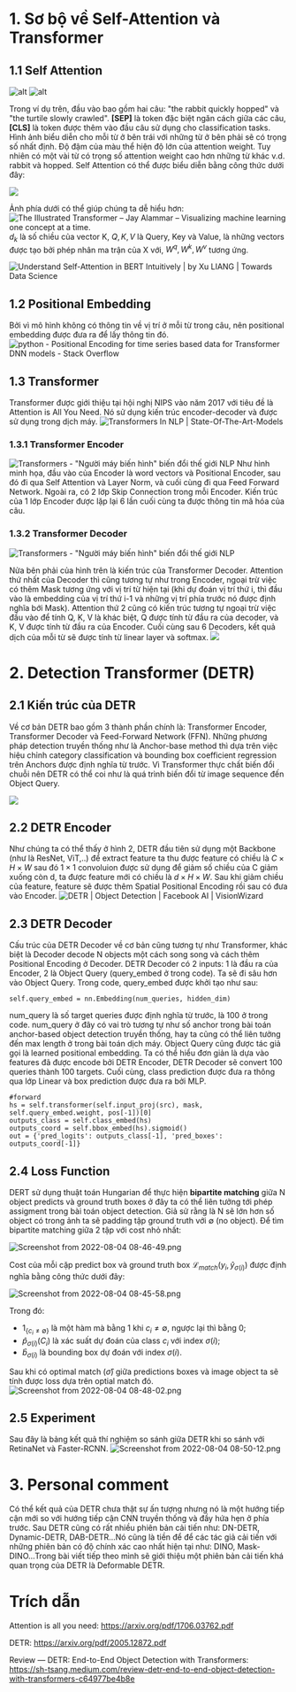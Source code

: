 # 1. Sơ bộ về Self-Attention và Transformer
## 1.1 Self Attention
![alt ](https://miro.medium.com/max/1948/1*oSK132KAPqkMeKaGC9R1Qg.png)  ![alt](https://miro.medium.com/max/2176/1*fL8arkEFVKA3_A7VBgapKA.gif  "aaaa")

Trong ví dụ trên, đầu vào bao gồm hai câu: "the rabbit quickly hopped" và "the turtile slowly crawled". **[SEP]** là token đặc biệt ngăn cách giữa các câu, **[CLS]** là token được thêm vào đầu câu sử dụng cho classification tasks. Hình ảnh biểu diễn cho mỗi từ ở bên trái với những từ ở bên phải sẽ có trọng số nhất định. Độ đậm của màu thể hiện độ lớn của attention weight. Tuy nhiên có một vài từ có trọng số attention weight cao hơn những từ khác v.d. rabbit và hopped.
Self Attention có thể được biểu diễn bằng công thức dưới đây:

![](https://pic3.zhimg.com/80/v2-645f1ab1008160089dace9a448c84a4e_720w.png)

Ảnh phía dưới có thể giúp chúng ta dễ hiểu hơn:
![The Illustrated Transformer – Jay Alammar – Visualizing machine learning  one concept at a time.](https://jalammar.github.io/images/t/self-attention-matrix-calculation-2.png)
$d_k$ là số chiều của vector K, $Q, K, V$ là Query, Key và Value, là những vectors được tạo bởi phép nhân ma trận của X với, $W^q, W^k, W^v$ tương ứng.

![Understand Self-Attention in BERT Intuitively | by Xu LIANG | Towards Data  Science](https://miro.medium.com/max/1162/0*_nyMI3ri4aUTxlEw.png)
## 1.2 Positional Embedding
Bởi vì mô hình không có thông tin về vị trí ở mỗi từ trong câu, nên positional embedding được đưa ra để lấy thông tin đó.
![python - Positional Encoding for time series based data for Transformer DNN  models - Stack Overflow](https://i.stack.imgur.com/PxeeE.png)
## 1.3 Transformer
Transformer được giới thiệu tại hội nghị NIPS vào năm 2017 với tiêu đề là Attention is All You Need. Nó sử dụng kiến trúc encoder-decoder và được sử dụng trong dịch máy.
![Transformers In NLP | State-Of-The-Art-Models](https://cdn.analyticsvidhya.com/wp-content/uploads/2019/06/Screenshot-from-2019-06-17-19-53-10.png)
### 1.3.1 Transformer Encoder
![Transformers - "Người máy biến hình" biến đổi thế giới NLP](https://images.viblo.asia/a7781efa-223e-4c94-93a6-48b725c34ecd.png)
Như hình minh họa, đầu vào của Encoder là word vectors và Positional Encoder, sau đó đi qua Self Attention và Layer Norm, và cuối cùng đi qua Feed Forward Network. Ngoài ra, có 2 lớp Skip Connection trong mỗi Encoder. Kiến trúc của 1 lớp Encoder được lặp lại 6 lần cuối cùng ta được thông tin mã hóa của câu.
### 1.3.2 Transformer Decoder

![Transformers - "Người máy biến hình" biến đổi thế giới NLP](https://images.viblo.asia/8c3008f3-c9de-4fd0-8513-d209db6d6897.png)

Nửa bên phải của hình trên là kiến trúc của Transformer Decoder. Attention thứ nhất của Decoder thì cũng tương tự như trong Encoder, ngoại trừ việc có thêm Mask tương ứng với vị trí từ hiện tại (khi dự đoán vị trí thứ i, thì đầu vào là embedding của vị trí thứ i-1 và những vị trí phía trước nó được định nghĩa bới Mask). Attention thứ 2 cũng có kiến trúc tương tự ngoại trừ việc đầu vào để tính Q, K, V là khác biệt, Q được tính từ đầu ra của decoder, và K, V được tính từ đầu ra của Encoder. Cuối cùng sau 6 Decoders, kết quả dịch của mỗi từ sẽ được tính từ linear layer và softmax.
![](https://jalammar.github.io/images/t/transformer_decoding_2.gif)
# 2. Detection Transformer (DETR)
## 2.1 Kiến trúc của DETR
Về cơ bản DETR bao gồm 3 thành phần chính là: Transformer Encoder, Transformer Decoder và Feed-Forward Network (FFN). Những phương pháp detection truyền thống như là Anchor-base method thì dựa trên việc hiệu chỉnh category classification và bounding box coefficient regression trên Anchors được định nghĩa từ trước. Vì Transformer thực chất biến đổi chuỗi nên DETR có thể coi như là quá trình biến đổi từ image sequence đến Object Query.

![](https://media.geeksforgeeks.org/wp-content/uploads/20200601074340/detr-arch.jpg)
## 2.2 DETR Encoder
Như chúng ta có thể thấy ở hình 2, DETR đầu tiên sử dụng một Backbone (như là ResNet, ViT,..) để extract feature ta thu được feature có chiều là $C \times H \times W$ sau đó $1 \times 1$ convoluion được sử dụng  để giảm số chiều của C giảm xuống còn d, ta được feature mới có chiều là $d \times H \times W$.
Sau khi giảm chiều của feature, feature sẽ được thêm Spatial Positional Encoding rồi sau có đưa vào Encoder.
![DETR | Object Detection | Facebook AI | VisionWizard](https://miro.medium.com/max/1400/1*rJ5rPa5JHVy297wbJ23Atg.png)
## 2.3 DETR Decoder 
Cấu trúc của DETR Decoder về cơ bản cũng tương tự như Transformer, khác biệt là Decoder decode N objects một cách song song và cách thêm Positional Encoding ở Decoder.
DETR Decoder có 2 inputs: 1 là đầu ra của Encoder, 2 là Object Query (query_embed ở trong code). Ta sẽ đi sâu hơn vào Object Query.
Trong code, query_embed được khởi tạo như sau:
```python3
self.query_embed = nn.Embedding(num_queries, hidden_dim)
```
num_query là số target queries được định nghĩa từ trước, là 100 ở trong code. num_query ở đây có vai trò tương tự như số anchor trong bài toán anchor-based object detection truyền thống, hay ta cũng có thể liên tưởng đến max length ở trong bài toán dịch máy. Object Query cũng được tác giả gọi là learned positional embedding. Ta có thể hiểu đơn giản là dựa vào features đã được encode bởi DETR Encoder, DETR Decoder sẽ convert 100 queries thành 100 targets.
Cuối cùng, class prediction được đưa ra thông qua lớp Linear và box prediction được đưa ra bởi MLP.
 ```python3
#forward
hs = self.transformer(self.input_proj(src), mask, self.query_embed.weight, pos[-1])[0]
outputs_class = self.class_embed(hs)
outputs_coord = self.bbox_embed(hs).sigmoid()
out = {'pred_logits': outputs_class[-1], 'pred_boxes': outputs_coord[-1]}
```
## 2.4 Loss Function
DERT sử dụng thuật toán Hungarian để thực hiện **bipartite matching** giữa N object predicts và ground truth boxes ở đây ta có thể liên tưởng tới phép assigment trong bài toán object detection. Giả sử rằng là N sẽ lớn hơn số object có trong ảnh ta sẽ padding tập ground truth với $\emptyset$ (no object). Để tìm bipartite matching giữa 2 tập với cost nhỏ nhất:

![Screenshot from 2022-08-04 08-46-49.png](https://images.viblo.asia/14736390-3d20-4932-8a8c-44663d40f27e.png)

Cost của mỗi cặp predict box và ground truth box $\mathcal{L}_{match}(y_i,\hat{y}_{\sigma(i)})$ được định nghĩa bằng công thức dưới đây:

![Screenshot from 2022-08-04 08-45-58.png](https://images.viblo.asia/0eca2b7d-aa70-4502-966d-c1e22327d64e.png)

Trong đó:
- $1_{\{c_i\ne\emptyset\}}$ là một hàm mà bằng 1 khi $c_i\ne\emptyset$, ngược lại thì bằng 0;
- $\hat{p}_{\sigma(i)}(C_i)$ là xác suất dự đoán của class $c_i$ với index $\sigma(i)$;
- $\hat{b}_{\sigma(i)}$ là bounding box dự đoán với index $\sigma(i)$.

Sau khi có optimal match ($\hat{\sigma}$) giữa predictions boxes và image object ta sẽ tính được loss dựa trên optial match đó.
![Screenshot from 2022-08-04 08-48-02.png](https://images.viblo.asia/2fc6625b-a720-46a1-aa02-8b5f657169c0.png)
## 2.5 Experiment
Sau đây là bảng kết quả thí nghiệm so sánh giữa DETR khi so sánh với RetinaNet và Faster-RCNN.
![Screenshot from 2022-08-04 08-50-12.png](https://images.viblo.asia/851415e8-6797-4669-972e-21b8dda88c0c.png)
# 3. Personal comment
Có thể kết quả của DETR chưa thật sự ấn tượng nhưng nó là một hướng tiếp cận mới so với hướng tiếp cận CNN truyền thống và đầy hứa hẹn ở phía trước. Sau DETR cũng có rất nhiều phiên bản cải tiến như: DN-DETR,  Dynamic-DETR, DAB-DETR...Nó cũng là tiền để để các tác giả cải tiến với những phiên bản có độ chính xác cao nhất hiện tại như: DINO, Mask-DINO...Trong bài viết tiếp theo mình sẽ giới thiệu một phiên bản cải tiến khá quan trọng của DETR là Deformable DETR.
# Trích dẫn
Attention is all you need: https://arxiv.org/pdf/1706.03762.pdf

DETR: https://arxiv.org/pdf/2005.12872.pdf

Review — DETR: End-to-End Object Detection with Transformers: https://sh-tsang.medium.com/review-detr-end-to-end-object-detection-with-transformers-c64977be4b8e